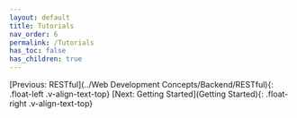 ```yaml
---
layout: default
title: Tutorials
nav_order: 6
permalink: /Tutorials
has_toc: false
has_children: true
---
```


[Previous: RESTful](../Web Development Concepts/Backend/RESTful){: .float-left .v-align-text-top}
[Next: Getting Started](Getting Started){: .float-right .v-align-text-top}